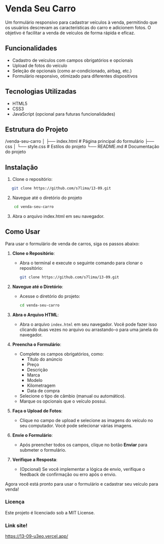 # Venda Seu Carro

Um formulário responsivo para cadastrar veículos à venda, permitindo que os usuários descrevam as características do carro e adicionem fotos. O objetivo é facilitar a venda de veículos de forma rápida e eficaz.

## Funcionalidades

- Cadastro de veículos com campos obrigatórios e opcionais
- Upload de fotos do veículo
- Seleção de opcionais (como ar-condicionado, airbag, etc.)
- Formulário responsivo, otimizado para diferentes dispositivos

## Tecnologias Utilizadas

- HTML5
- CSS3
- JavaScript (opcional para futuras funcionalidades)

## Estrutura do Projeto

/venda-seu-carro
│
├── index.html # Página principal do formulário
├── css
│ └── style.css # Estilos do projeto
└── README.md # Documentação do projeto

## Instalação

1. Clone o repositório:
```bash
   git clone https://github.com/s7lima/13-09.git

``` 
  

   2. Navegue até o diretório do projeto
```bash
    cd venda-seu-carro
``` 
3. Abra o arquivo index.html em seu navegador.

## Como Usar

Para usar o formulário de venda de carros, siga os passos abaixo:

1. **Clone o Repositório**:
   - Abra o terminal e execute o seguinte comando para clonar o repositório:
     ```bash
     git clone https://github.com/s7lima/13-09.git
     ```

2. **Navegue até o Diretório**:
   - Acesse o diretório do projeto:
     ```bash
     cd venda-seu-carro
     ```

3. **Abra o Arquivo HTML**:
   - Abra o arquivo `index.html` em seu navegador. Você pode fazer isso clicando duas vezes no arquivo ou arrastando-o para uma janela do navegador.

4. **Preencha o Formulário**:
   - Complete os campos obrigatórios, como:
     - Título do anúncio
     - Preço
     - Descrição
     - Marca
     - Modelo
     - Kilometragem
     - Data de compra
   - Selecione o tipo de câmbio (manual ou automático).
   - Marque os opcionais que o veículo possui.

5. **Faça o Upload de Fotos**:
   - Clique no campo de upload e selecione as imagens do veículo no seu computador. Você pode selecionar várias imagens.

6. **Envie o Formulário**:
   - Após preencher todos os campos, clique no botão **Enviar** para submeter o formulário.

7. **Verifique a Resposta**:
   - (Opcional) Se você implementar a lógica de envio, verifique o feedback de confirmação ou erro após o envio.

Agora você está pronto para usar o formulário e cadastrar seu veículo para venda!

### Licença
Este projeto é licenciado sob a MIT License.

### Link site!
https://13-09-u3eo.vercel.app/